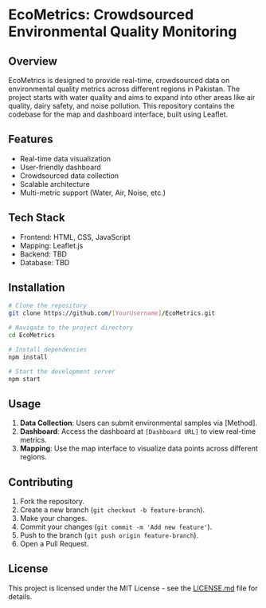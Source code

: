 # EcoMetrics: Crowdsourced Environmental Quality Monitoring

## Overview

EcoMetrics is designed to provide real-time, crowdsourced data on environmental quality metrics across different regions in Pakistan. The project starts with water quality and aims to expand into other areas like air quality, dairy safety, and noise pollution. This repository contains the codebase for the map and dashboard interface, built using Leaflet.

## Features

- Real-time data visualization
- User-friendly dashboard
- Crowdsourced data collection
- Scalable architecture
- Multi-metric support (Water, Air, Noise, etc.)

## Tech Stack

- Frontend: HTML, CSS, JavaScript
- Mapping: Leaflet.js
- Backend: TBD
- Database: TBD

## Installation

```bash
# Clone the repository
git clone https://github.com/[YourUsername]/EcoMetrics.git

# Navigate to the project directory
cd EcoMetrics

# Install dependencies
npm install

# Start the development server
npm start
```

## Usage

1. **Data Collection**: Users can submit environmental samples via [Method].
2. **Dashboard**: Access the dashboard at `[Dashboard URL]` to view real-time metrics.
3. **Mapping**: Use the map interface to visualize data points across different regions.

## Contributing

1. Fork the repository.
2. Create a new branch (`git checkout -b feature-branch`).
3. Make your changes.
4. Commit your changes (`git commit -m 'Add new feature'`).
5. Push to the branch (`git push origin feature-branch`).
5. Open a Pull Request.

## License

This project is licensed under the MIT License - see the [LICENSE.md](LICENSE.md) file for details.
